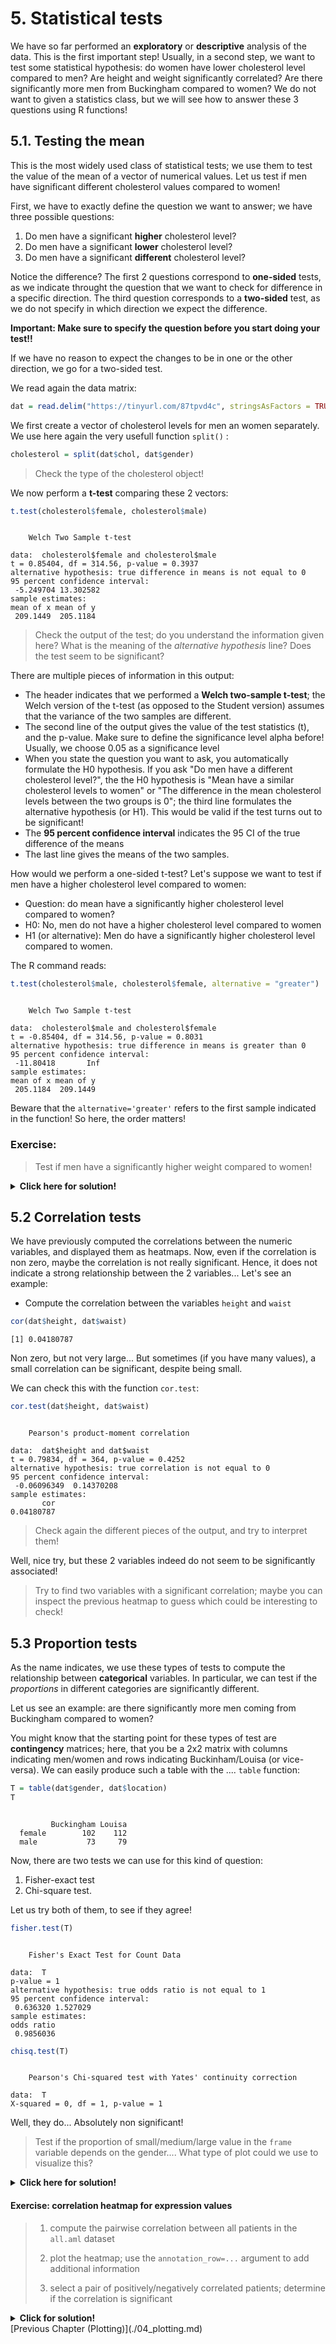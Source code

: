 # 5. Statistical tests

We have so far performed an **exploratory** or **descriptive** analysis of the data. This is the first important step! 
Usually, in a second step, we want to test some statistical hypothesis: do women have lower cholesterol level compared to men? Are height and weight significantly correlated? Are there significantly more men from Buckingham compared to women?
We do not want to given a statistics class, but we will see how to answer these 3 questions using R functions!


## 5.1. Testing the mean

This is the most widely used class of statistical tests; we use them to test the value of the mean of a vector of numerical values. Let us test if men have significant different cholesterol values compared to women!

First, we have to exactly define the question we want to answer; we have three possible questions:

1. Do men have a significant **higher** cholesterol level?
2. Do men have a significant **lower** cholesterol level?
3. Do men have a significant **different** cholesterol level?

Notice the difference? The first 2 questions correspond to **one-sided** tests, as we indicate throught the question that we want to check for difference in a specific direction. The third question corresponds to a **two-sided** test, as we do not specify in which direction we expect the difference. 

**Important: Make sure to specify the question before you start doing your test!!**

If we have no reason to expect the changes to be in one or the other direction, we go for a two-sided test.

We read again the data matrix:


```r
dat = read.delim("https://tinyurl.com/87tpvd4c", stringsAsFactors = TRUE)
```

We first create a vector of cholesterol levels for men an women separately. We use here again the very usefull function `split()` :


```r
cholesterol = split(dat$chol, dat$gender)
```

> Check the type of the cholesterol object!

We now perform a **t-test** comparing these 2 vectors:


```r
t.test(cholesterol$female, cholesterol$male)
```

```

	Welch Two Sample t-test

data:  cholesterol$female and cholesterol$male
t = 0.85404, df = 314.56, p-value = 0.3937
alternative hypothesis: true difference in means is not equal to 0
95 percent confidence interval:
 -5.249704 13.302582
sample estimates:
mean of x mean of y 
 209.1449  205.1184 
```

> Check the output of the test; do you understand the information given here?
> What is the meaning of the *alternative hypothesis* line?
> Does the test seem to be significant?



There are multiple pieces of information in this output:

* The header indicates that we performed a **Welch two-sample t-test**; the Welch version of the t-test (as opposed to the Student version) assumes that the variance of the two samples are different.
* The second line of the output gives the value of the test statistics (t), and the p-value. Make sure to define the significance level alpha before! Usually, we choose 0.05 as a significance level
* When you state the question you want to ask, you automatically formulate the H0 hypothesis. If you ask "Do men have a different cholesterol level?", the the H0 hypothesis is "Mean have a similar cholesterol levels to women" or "The difference in the mean cholesterol levels between the two groups is 0"; the third line formulates the alternative hypothesis (or H1). This would be valid if the test turns out to be significant!
* The **95 percent confidence interval** indicates the 95 CI of the true difference of the means
* The last line gives the means of the two samples.

How would we perform a one-sided t-test? Let's suppose we want to test if men have a higher cholesterol level compared to women:

* Question: do mean have a significantly higher cholesterol level compared to women?
* H0: No, men do not have a higher cholesterol level compared to women
* H1 (or alternative): Men do have a significantly higher cholesterol level compared to women.

The R command reads:


```r
t.test(cholesterol$male, cholesterol$female, alternative = "greater")
```

```

	Welch Two Sample t-test

data:  cholesterol$male and cholesterol$female
t = -0.85404, df = 314.56, p-value = 0.8031
alternative hypothesis: true difference in means is greater than 0
95 percent confidence interval:
 -11.80418       Inf
sample estimates:
mean of x mean of y 
 205.1184  209.1449 
```

Beware that the `alternative='greater'` refers to the first sample indicated in the function! So here, the order matters!

### Exercise: 

<blockquote>
Test if men have a significantly higher weight compared to women!
</blockquote>

<details>
<summary><b>Click here for solution!</b></summary>



```r
weights = split(dat$weight, dat$gender)
t.test(weights$male, weights$female, alternative = "greater")
```

Check again the corresponding violin plot!
</details> 
<p></p>


## 5.2 Correlation tests

We have previously computed the correlations between the numeric variables, and displayed them as heatmaps. Now, even if the correlation is non zero, maybe the correlation is not really significant. Hence, it does not indicate a strong relationship between the 2 variables... Let's see an example:

* Compute the correlation between the variables `height` and `waist`


```r
cor(dat$height, dat$waist)
```

```
[1] 0.04180787
```

Non zero, but not very large... But sometimes (if you have many values), a small correlation can be significant, despite being small.

We can check this with the function `cor.test`:


```r
cor.test(dat$height, dat$waist)
```

```

	Pearson's product-moment correlation

data:  dat$height and dat$waist
t = 0.79834, df = 364, p-value = 0.4252
alternative hypothesis: true correlation is not equal to 0
95 percent confidence interval:
 -0.06096349  0.14370208
sample estimates:
       cor 
0.04180787 
```

> Check again the different pieces of the output, and try to interpret them!

Well, nice  try, but these 2 variables indeed do not seem to be significantly associated!

> Try to find two variables with a significant correlation; maybe you can inspect the previous heatmap to guess which could be interesting to check!


## 5.3 Proportion tests

As the name indicates, we use these types of tests to compute the relationship between **categorical** variables. In particular, we can test if the *proportions* in different categories are significantly different.

Let us see an example: are there significantly more men coming from  Buckingham compared to women?

You might know that the starting point for these types of test are **contingency** matrices; here, that you be a 2x2 matrix with columns indicating men/women and rows indicating Buckinham/Louisa (or vice-versa). We can easily produce such a table with the .... `table` function:


```r
T = table(dat$gender, dat$location)
T
```

```
        
         Buckingham Louisa
  female        102    112
  male           73     79
```

Now, there are two tests we can use for this kind of question:

1. Fisher-exact test
2. Chi-square test.

Let us try both of them, to see if they agree!


```r
fisher.test(T)
```

```

	Fisher's Exact Test for Count Data

data:  T
p-value = 1
alternative hypothesis: true odds ratio is not equal to 1
95 percent confidence interval:
 0.636320 1.527029
sample estimates:
odds ratio 
 0.9856036 
```


```r
chisq.test(T)
```

```

	Pearson's Chi-squared test with Yates' continuity correction

data:  T
X-squared = 0, df = 1, p-value = 1
```

Well, they do... Absolutely non significant!


> Test if the proportion of small/medium/large value in the `frame` variable depends on the gender....
> What type of plot could we use to visualize this?

<details>
<summary><b>Click here for solution!</b></summary>


```r
## build the contigency table
T = table(dat$frame, dat$gender)

## perform test
chisq.test(T)
```

```

	Pearson's Chi-squared test

data:  T
X-squared = 19.199, df = 2, p-value = 6.777e-05
```

So there is a significant relations between gender and the frame variable! Hence the proportions are unequal!

We can try to do a **barplot** to visualize these differences, in particular a **stacked barplot**


```r
barplot(T)
```

![](05_test_files/figure-html/unnamed-chunk-12-1.png)<!-- -->

Nice, but we could choose nicer colors!


```r
library(RColorBrewer)
col.frame = brewer.pal(3, "Set1")
```


```r
barplot(T, col = col.frame)
```

![](05_test_files/figure-html/unnamed-chunk-14-1.png)<!-- -->

By the way, can we add a legend??


```r
barplot(T, col = col.frame)
legend("topright", legend = rownames(T), fill = col.frame)
```

![](05_test_files/figure-html/unnamed-chunk-15-1.png)<!-- -->

Nice!!

</details>
<p></p>


#### Exercise: correlation heatmap for expression values

<blockquote>

1. compute the pairwise correlation between all patients in the `all.aml` dataset

2. plot the heatmap; use the `annotation_row=...` argument to add additional information

3. select a pair of positively/negatively correlated patients; determine if the correlation is significant
</blockquote>

<details>
<summary><b>Click for solution!</b></summary>

```r
aml.cor = cor(all.aml,method='spearman')
```

Now make the heatmap:

Choose a nice color palette:

```r
library(RColorBrewer)

## 10 colors from the PiYG palette
col.cor = brewer.pal(10, "PiYG")

## we can extrapolate to more colors shades
col.cor = colorRampPalette(col.cor)(100)
```

```r
pheatmap(aml.cor,col=col.cor,annotation_row=all.aml.anno,annotation_col=all.aml.anno)
```

Testing the correlation between patient 34 and 66:

```r
cor.test(all.aml$pat34,all.aml$pat66)
```

```
	Pearson's product-moment correlation

data:  all.aml$pat34 and all.aml$pat66
t = 26.702, df = 829, p-value < 2.2e-16
alternative hypothesis: true correlation is not equal to 0
95 percent confidence interval:
 0.6416567 0.7149375
sample estimates:
      cor 
0.6799916 

```
</details>
[Previous Chapter (Plotting)](./04_plotting.md)